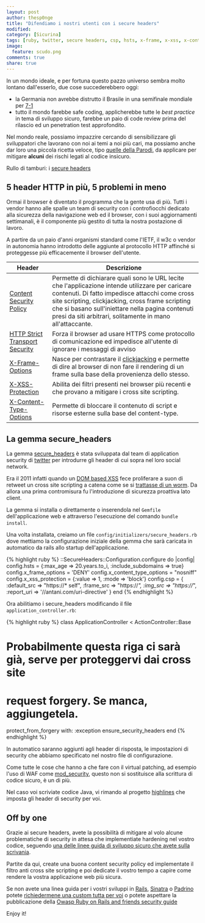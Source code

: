 ```yaml
---
layout: post
author: thesp0nge
title: "Difendiamo i nostri utenti con i secure headers"
modified:
category: [Sicurina]
tags: [ruby, twitter, secure headers, csp, hsts, x-frame, x-xss, x-content-type]
image:
  feature: scudo.png
comments: true
share: true
---
```


In un mondo ideale, e per fortuna questo pazzo universo sembra molto lontano
dall'esserlo, due cose succederebbero oggi:

* la Germania non avrebbe distrutto il Brasile in una semifinale mondiale per
  [7-1](http://www.repubblica.it/speciali/mondiali/brasile2014/brasile/2014/07/08/news/brasile_germania-91059920/)
* tutto il mondo farebbe safe coding, applicherebbe tutte le _best practice_ in
  tema di sviluppo sicuro, farebbe un paio di code review prima del rilascio ed
  un penetration test approfondito.

Nel mondo reale, possiamo impazzire cercando di sensibilizzare gli sviluppatori
che lavorano con noi ai temi a noi più cari, ma possiamo anche dar loro una
piccola ricetta veloce, tipo [quelle della
Parodi](http://www.realtimetv.it/web/molto-bene/ricette-molto-veloci/), da
applicare per mitigare **alcuni** dei rischi legati al codice insicuro.

Rullo di tamburi: i [secure headers](https://www.owasp.org/index.php/List_of_useful_HTTP_headers)

## 5 header HTTP in più, 5 problemi in meno

Ormai il browser è diventato il programma che la gente usa di più. Tutti i
vendor hanno alle spalle un team di security con i controfiocchi dedicato alla
sicurezza della navigazione web ed il browser, con i suoi aggiornamenti
settimanali, è il componente più gestito di tutta la nostra postazione di
lavoro.

A partire da un paio d'anni organismi standard come l'IETF, il w3c o vendor in
autonomia hanno introdotto delle aggiunte al protocollo HTTP affinché si
proteggesse più efficacemente il browser dell'utente.

|Header|Descrizione|
|------|-----------|
|[Content Security Policy](https://w3c.github.io/webappsec/specs/content-security-policy/)|Permette di dichiarare quali sono le URL lecite che l'applicazione intende utilizzare per caricare contenuti. Di fatto impedisce attacchi come cross site scripting, clickjacking, cross frame scripting che si basano sull'iniettare nella pagina contenuti presi da siti arbitrari, solitamente in mano all'attaccante.|
|[HTTP Strict Transport Security](https://tools.ietf.org/html/rfc6797)|Forza il browser ad usare HTTPS come protocollo di comunicazione ed impedisce all'utente di ignorare i messaggi di avviso |
|[X-Frame-Options](https://tools.ietf.org/html/draft-ietf-websec-x-frame-options-02)|Nasce per contrastare il [clickjacking](https://www.owasp.org/index.php/Clickjacking) e permette di dire al browser di non fare il rendering di un frame sulla base della provenienza dello stesso.|
|[X-XSS-Protection](http://msdn.microsoft.com/en-us/library/dd565647(v=vs.85).aspx)|Abilita dei filtri presenti nei browser più recenti e che provano a mitigare i cross site scripting.|
|[X-Content-Type-Options](http://msdn.microsoft.com/en-us/library/ie/gg622941(v=vs.85).aspx)|Permette di bloccare il contenuto di script e risorse esterne sulla base del content-type.|

## La gemma secure_headers

La gemma [secure_headers](https://github.com/twitter/secureheaders) è stata
sviluppata dal team di application security di [twitter](http://twitter.com)
per introdurre gli header di cui sopra nel loro social network.

Era il 2011 infatti quando un [DOM based XSS](https://www.owasp.org/index.php/DOM_Based_XSS) fece
proliferare a suon di retweet un cross site scripting a catena come se si
[trattasse di un worm](http://blog.mindedsecurity.com/2010/09/twitter-domxss-wrong-fix-and-something.html).
Da allora una prima contromisura fu l'introduzione di sicurezza proattiva lato
client.

La gemma si installa o direttamente o inserendola nel ```Gemfile```
dell'applicazione web e attraverso l'esecuzione del comando ```bundle
install```.

Una volta installata, creiamo un file
```config/initializers/secure_headers.rb``` dove mettiamo la configurazione
iniziale della gemma che sarà caricata in automatico da rails allo startup
dell'applicazione.

{% highlight ruby %}
::SecureHeaders::Configuration.configure do |config|
  config.hsts = {:max_age => 20.years.to_i, :include_subdomains => true}
  config.x_frame_options = 'DENY'
  config.x_content_type_options = "nosniff"
  config.x_xss_protection = {:value => 1, :mode => 'block'}
  config.csp = {
    :default_src => "https://* self",
    :frame_src => "https://*",
    :img_src => "https://*",
    :report_uri => '//antani.com/uri-directive'
  }
end
{% endhighlight %}

Ora abilitiamo i secure_headers modificando il file ```application_controller.rb```:

{% highlight ruby %}
class ApplicationController < ActionController::Base
  # Probabilmente questa riga ci sarà già, serve per proteggervi dai cross site
  # request forgery. Se manca, aggiungetela.
  protect_from_forgery with: :exception
  ensure_security_headers
end
{% endhighlight %}

In automatico saranno aggiunti agli header di risposta, le impostazioni di
security che abbiamo specificato nel nostro file di configurazione.

Come tutte le cose che hanno a che fare con il virtual patching, ad esempio
l'uso di WAF come [mod_security](https://www.modsecurity.org), questo non si sostituisce alla
scrittura di codice sicuro, è un di più.

Nel caso voi scriviate codice Java, vi rimando al progetto
[highlines](https://github.com/sourceclear/headlines) che imposta gli header di
security per voi.

## Off by one

Grazie ai secure headers, avete la possibilità di mitigare al volo alcune
problematiche di security in attesa che implementiate hardening nel vostro
codice, seguendo [una delle linee guida di sviluppo sicuro che avete sulla
scrivania](https://codiceinsicuro.it/blog/date-una-linea-guida-al-ragazzo/).

Partite da qui, create una buona content security policy ed implementate il
filtro anti cross site scripting e poi dedicate il vostro tempo a capire come
rendere la vostra applicazione web più sicura.

Se non avete una linea guida per i vostri sviluppi in
[Rails](http://rubyonrails.org), [Sinatra](http://www.sinatrarb.com) o
[Padrino](http://www.padrinorb.com) potete [richiedermene una custom tutta per
voi](mailto:paolo@codiceinsicuro.it) o potete aspettare la pubblicazione
della [Owasp Ruby on Rails and friends security
guide](https://www.owasp.org/index.php/Projects/OWASP_Ruby_on_Rails_and_friends_Security_Guide)

Enjoy it!
